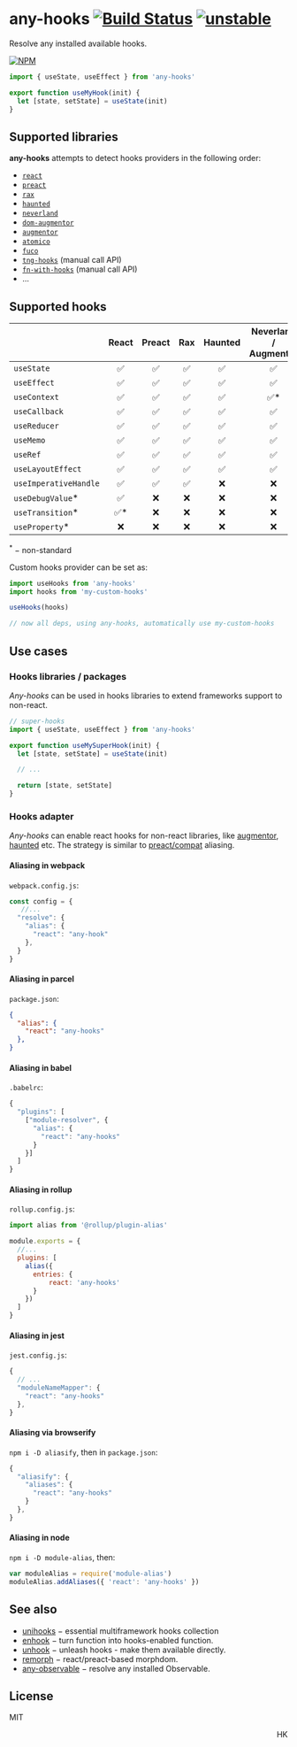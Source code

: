 # any-hooks [![Build Status](https://travis-ci.org/unihooks/any-hooks.svg?branch=master)](https://travis-ci.org/unihooks/any-hooks) [![unstable](https://img.shields.io/badge/stability-unstable-yellow.svg)](http://github.com/badges/stability-badges)

Resolve any installed available hooks.

[![NPM](https://nodei.co/npm/any-hooks.png?mini=true)](https://nodei.co/npm/any-hooks/)

```js
import { useState, useEffect } from 'any-hooks'

export function useMyHook(init) {
  let [state, setState] = useState(init)
}
```

## Supported libraries

**any-hooks** attempts to detect hooks providers in the following order:

* [`react`](https://ghub.io/react)
* [`preact`](https://ghub.io/preact)
* [`rax`](https://ghub.io/rax)
* [`haunted`](https://ghub.io/haunted)
* [`neverland`](https://ghub.io/neverland)
* [`dom-augmentor`](https://ghub.io/dom-augmentor)
* [`augmentor`](https://ghub.io/augmentor)
* [`atomico`](https://ghub.io/atomico)
* [`fuco`](https://ghub.io/fuco)
* [`tng-hooks`](https://ghub.io/tng-hooks) (manual call API)
* [`fn-with-hooks`](https://ghub.io/fn-with-hooks) (manual call API)
* ...

## Supported hooks

|                         | React | Preact | Rax | Haunted  | Neverland / Augmentor | Fuco  | Atomico  | TNG-hooks | fn-with-hooks |
|---|:---:|:---:|:---:|:---:|:---:|:---:|:---:|:---:|:---:|
| `useState`              | ✅    | ✅    | ✅  | ✅      | ✅                 | ✅    | ✅      | ✅        | ✅ |
| `useEffect`             | ✅    | ✅    | ✅  | ✅      | ✅                 | ✅    | ✅      | ✅        | ✅ |
| `useContext`            | ✅    | ✅    | ✅  | ✅      | ✅*                | ✅    | ❌      | ❌        | ❌ |
| `useCallback`           | ✅    | ✅    | ✅  | ✅      | ✅                 | ✅    | ❌      | ✅        | ✅ |
| `useReducer`            | ✅    | ✅    | ✅  | ✅      | ✅                 | ✅    | ✅      | ✅        | ✅ |
| `useMemo`               | ✅    | ✅    | ✅  | ✅      | ✅                 | ✅    | ✅      | ✅        | ✅ |
| `useRef`                | ✅    | ✅    | ✅  | ✅      | ✅                 | ✅    | ❌      | ✅        | ❌ |
| `useLayoutEffect`       | ✅    | ✅    | ✅  | ✅      | ✅                 | ✅    | ✅      | ❌        | ❌ |
| `useImperativeHandle`   | ✅    | ✅    | ✅  | ❌      | ❌                 | ❌    | ❌      | ❌        | ❌ |
| `useDebugValue`*        | ✅    | ❌    | ❌  | ❌      | ❌                 | ❌    | ❌      | ❌        | ❌ |
| `useTransition`*        | ✅*   | ❌    | ❌  | ❌      | ❌                 | ❌    | ❌      | ❌        | ❌ |
| `useProperty`*          | ❌    | ❌    | ❌  | ❌      | ❌                 | ✅    | ✅      | ❌        | ❌ |

<sup>*</sup> − non-standard

Custom hooks provider can be set as:

```js
import useHooks from 'any-hooks'
import hooks from 'my-custom-hooks'

useHooks(hooks)

// now all deps, using any-hooks, automatically use my-custom-hooks
```


## Use cases

### Hooks libraries / packages

_Any-hooks_ can be used in hooks libraries to extend frameworks support to non-react.

```js
// super-hooks
import { useState, useEffect } from 'any-hooks'

export function useMySuperHook(init) {
  let [state, setState] = useState(init)

  // ...

  return [state, setState]
}
```

### Hooks adapter

_Any-hooks_ can enable react hooks for non-react libraries, like [augmentor](https://ghub.io/augmentor), [haunted](https://ghub.io/haunted) etc. The strategy is similar to [preact/compat](https://preactjs.com/guide/v10/getting-started#integrating-into-an-existing-pipeline) aliasing.

#### Aliasing in webpack

`webpack.config.js`:
```js
const config = {
   //...
  "resolve": {
    "alias": {
      "react": "any-hook"
    },
  }
}
```

#### Aliasing in parcel

`package.json`:
```json
{
  "alias": {
    "react": "any-hooks"
  },
}
```

#### Aliasing in babel

`.babelrc`:
```js
{
  "plugins": [
    ["module-resolver", {
      "alias": {
        "react": "any-hooks"
      }
    }]
  ]
}
```

#### Aliasing in rollup

`rollup.config.js`:
```js
import alias from '@rollup/plugin-alias'

module.exports = {
  //...
  plugins: [
    alias({
      entries: {
          react: 'any-hooks'
      }
    })
  ]
}
```

#### Aliasing in jest

`jest.config.js`:
```js
{
  // ...
  "moduleNameMapper": {
    "react": "any-hooks"
  },
}
```

#### Aliasing via browserify

`npm i -D aliasify`, then in `package.json`:
```js
{
  "aliasify": {
    "aliases": {
      "react": "any-hooks"
    }
  },
}
```

#### Aliasing in node

`npm i -D module-alias`, then:

```js
var moduleAlias = require('module-alias')
moduleAlias.addAliases({ 'react': 'any-hooks' })
```

## See also

* [unihooks](https://ghub.io/unihooks) − essential multiframework hooks collection
* [enhook](https://ghub.io/enhook) − turn function into hooks-enabled function.
* [unhook](https://ghub.io/unhook) − unleash hooks - make them available directly.
* [remorph](https://ghub.io/@dy/remorph) − react/preact-based morphdom.
* [any-observable](https://ghub.io/any-observable) − resolve any installed Observable.

## License

MIT

<p align="right">HK</p>
